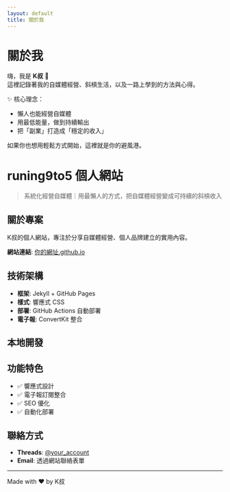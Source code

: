 ```yaml
---
layout: default
title: 關於我
---
```


# 關於我

嗨，我是 **K叔** 👋  
這裡記錄著我的自媒體經營、斜槓生活，以及一路上學到的方法與心得。  

✨ 核心理念：  
- 懶人也能經營自媒體  
- 用最低能量，做到持續輸出  
- 把「副業」打造成「穩定的收入」  

如果你也想用輕鬆方式開始，這裡就是你的避風港。  
# runing9to5 個人網站

> 系統化經營自媒體｜用最懶人的方式，把自媒體經營變成可持續的斜槓收入

## 關於專案

K叔的個人網站，專注於分享自媒體經營、個人品牌建立的實用內容。

**網站連結**: [你的網址.github.io](https://你的用戶名.github.io)

## 技術架構

- **框架**: Jekyll + GitHub Pages
- **樣式**: 響應式 CSS
- **部署**: GitHub Actions 自動部署
- **電子報**: ConvertKit 整合

## 本地開發


## 功能特色

- ✅ 響應式設計
- ✅ 電子報訂閱整合
- ✅ SEO 優化
- ✅ 自動化部署

## 聯絡方式

- **Threads**: [@your_account](https://www.threads.net/@your_account)
- **Email**: 透過網站聯絡表單

---

Made with ❤️ by K叔
